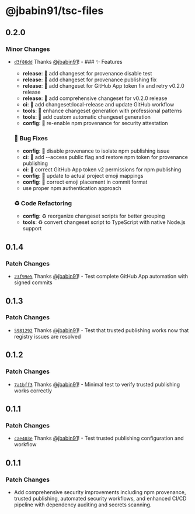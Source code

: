 # @jbabin91/tsc-files

## 0.2.0

### Minor Changes

- [`d3f86dd`](https://github.com/jbabin91/tsc-files/commit/d3f86ddf59612c2a29c303eca048c2aa60725384) Thanks [@jbabin91](https://github.com/jbabin91)! - ### ✨ Features
  - **release**: 🎸 add changeset for provenance disable test
  - **release**: 🎸 add changeset for provenance publishing fix
  - **release**: 🎸 add changeset for GitHub App token fix and retry v0.2.0 release
  - **release**: 🎸 add comprehensive changeset for v0.2.0 release
  - **ci**: 🎸 add changeset:local-release and update GitHub workflow
  - **tools**: 🎸 enhance changeset generation with professional patterns
  - **tools**: 🎸 add custom automatic changeset generation
  - **config**: 🎸 re-enable npm provenance for security attestation

  ### 🐛 Bug Fixes
  - **config**: 🐛 disable provenance to isolate npm publishing issue
  - **ci**: 🐛 add --access public flag and restore npm token for provenance publishing
  - **ci**: 🐛 correct GitHub App token v2 permissions for npm publishing
  - **config**: 🐛 update to actual project emoji mappings
  - **config**: 🐛 correct emoji placement in commit format
  - use proper npm authentication approach

  ### ♻️ Code Refactoring
  - **config**: ♻️ reorganize changeset scripts for better grouping
  - **tools**: ♻️ convert changeset script to TypeScript with native Node.js support

## 0.1.4

### Patch Changes

- [`23f99e5`](https://github.com/jbabin91/tsc-files/commit/23f99e5a0af12a16f6a84f161cf056b7edfdac54) Thanks [@jbabin91](https://github.com/jbabin91)! - Test complete GitHub App automation with signed commits

## 0.1.3

### Patch Changes

- [`5981292`](https://github.com/jbabin91/tsc-files/commit/5981292e2849c4b80d84d746c1f94de049648b87) Thanks [@jbabin91](https://github.com/jbabin91)! - Test that trusted publishing works now that registry issues are resolved

## 0.1.2

### Patch Changes

- [`7a1bff3`](https://github.com/jbabin91/tsc-files/commit/7a1bff3d3183712efd9c1c527616d7a9ed1679fb) Thanks [@jbabin91](https://github.com/jbabin91)! - Minimal test to verify trusted publishing works correctly

## 0.1.1

### Patch Changes

- [`cae403e`](https://github.com/jbabin91/tsc-files/commit/cae403ee1aeb11e01f44e5910746c079a3163275) Thanks [@jbabin91](https://github.com/jbabin91)! - Test trusted publishing configuration and workflow

## 0.1.1

### Patch Changes

- Add comprehensive security improvements including npm provenance, trusted publishing, automated security workflows, and enhanced CI/CD pipeline with dependency auditing and secrets scanning.
